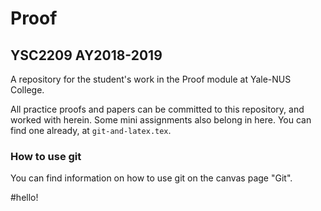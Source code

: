 # Proof

## YSC2209 AY2018-2019

A repository for the student's work in the Proof module at Yale-NUS College.

All practice proofs and papers can be committed to this repository, and worked with herein. Some mini assignments also belong in here. You can find one already, at `git-and-latex.tex`.

### How to use git

You can find information on how to use git on the canvas page "Git".

#hello!